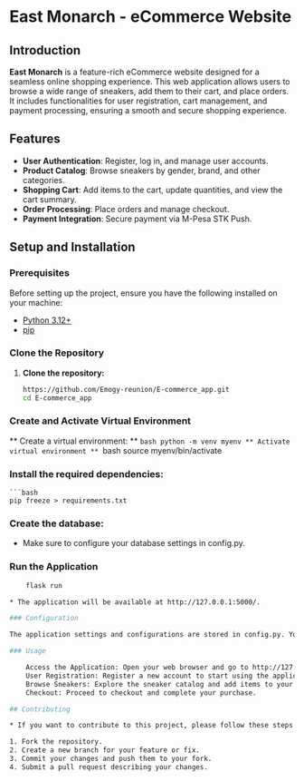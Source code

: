 # East Monarch - eCommerce Website

## Introduction

**East Monarch** is a feature-rich eCommerce website designed for a seamless online shopping experience. This web application allows users to browse a wide range of sneakers, add them to their cart, and place orders. It includes functionalities for user registration, cart management, and payment processing, ensuring a smooth and secure shopping experience.

## Features

- **User Authentication**: Register, log in, and manage user accounts.
- **Product Catalog**: Browse sneakers by gender, brand, and other categories.
- **Shopping Cart**: Add items to the cart, update quantities, and view the cart summary.
- **Order Processing**: Place orders and manage checkout.
- **Payment Integration**: Secure payment via M-Pesa STK Push.

## Setup and Installation

### Prerequisites

Before setting up the project, ensure you have the following installed on your machine:

- [Python 3.12+](https://www.python.org/downloads/)
- [pip](https://pip.pypa.io/en/stable/)

### Clone the Repository

1. **Clone the repository:**

   ```bash
   https://github.com/Emogy-reunion/E-commerce_app.git
   cd E-commerce_app

### **Create and Activate Virtual Environment**
** Create a virtual environment: **
    ```bash
    python -m venv myenv
** Activate virtual environment **
    ```bash
    source myenv/bin/activate

### Install the required dependencies:
    ```bash
    pip freeze > requirements.txt

### Create the database:
* Make sure to configure your database settings in config.py.

### Run the Application
```bash
    flask run

* The application will be available at http://127.0.0.1:5000/.

### Configuration

The application settings and configurations are stored in config.py. You can modify the database URI, secret keys, and other settings as needed.

### Usage

    Access the Application: Open your web browser and go to http://127.0.0.1:5000/.
    User Registration: Register a new account to start using the application.
    Browse Sneakers: Explore the sneaker catalog and add items to your cart.
    Checkout: Proceed to checkout and complete your purchase.

## Contributing

* If you want to contribute to this project, please follow these steps:

1. Fork the repository.
2. Create a new branch for your feature or fix.
3. Commit your changes and push them to your fork.
4. Submit a pull request describing your changes.
